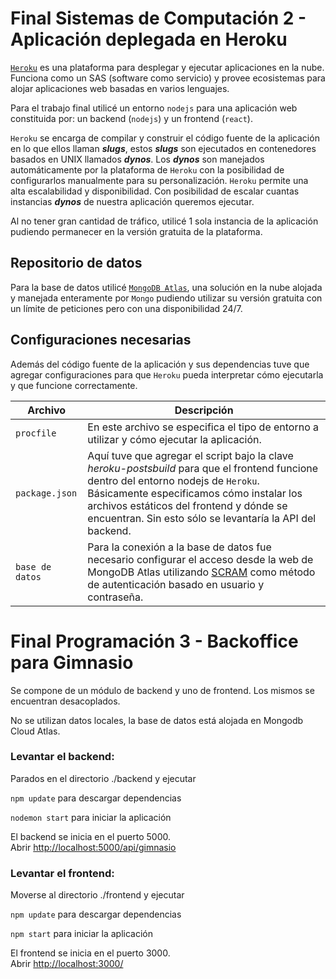 # Final Sistemas de Computación 2 - Aplicación deplegada en Heroku

[`Heroku`](https://https://www.heroku.com/platform/) es una plataforma para desplegar y ejecutar aplicaciones en la nube. Funciona como un SAS (software como servicio) y provee ecosistemas para alojar aplicaciones web basadas en varios lenguajes.

Para el trabajo final utilicé un entorno `nodejs` para una aplicación web constituida por: un backend (`nodejs`) y un frontend (`react`).

`Heroku` se encarga de compilar y construir el código fuente de la aplicación en lo que ellos llaman ***slugs***, estos ***slugs*** son ejecutados en contenedores basados en UNIX llamados ***dynos***.
Los ***dynos*** son manejados automáticamente por la plataforma de `Heroku` con la posibilidad de configurarlos manualmente para su personalización.
`Heroku` permite una alta escalabilidad y disponibilidad. Con posibilidad de escalar cuantas instancias ***dynos*** de nuestra aplicación queremos ejecutar.

Al no tener gran cantidad de tráfico, utilicé 1 sola instancia de la aplicación pudiendo permanecer en la versión gratuita de la plataforma.

## Repositorio de datos
Para la base de datos utilicé [`MongoDB Atlas`](https://www.mongodb.com/es/atlas/database), una solución en la nube alojada y manejada enteramente por `Mongo` pudiendo utilizar su versión gratuita con un límite de peticiones pero con una disponibilidad 24/7.

## Configuraciones necesarias

Además del código fuente de la aplicación y sus dependencias tuve que agregar configuraciones para que `Heroku` pueda interpretar cómo ejecutarla y que funcione correctamente.

| Archivo | Descripción |
| --- | --- |
| `procfile` | En este archivo se especifica el tipo de entorno a utilizar y cómo ejecutar la aplicación. |
| `package.json` | Aquí tuve que agregar el script bajo la clave *heroku-postsbuild* para que el frontend funcione dentro del entorno nodejs de `Heroku`. Básicamente especificamos cómo instalar los archivos estáticos del frontend y dónde se encuentran. Sin esto sólo se levantaría la API del backend. |
| `base de datos` | Para la conexión a la base de datos fue necesario configurar el acceso desde la web de MongoDB Atlas utilizando [SCRAM](https://www.mongodb.com/docs/manual/core/security-scram/) como método de autenticación basado en usuario y contraseña. |

# Final Programación 3 - Backoffice para Gimnasio

Se compone de un módulo de backend y uno de frontend. Los mismos se encuentran desacoplados.

No se utilizan datos locales, la base de datos está alojada en Mongodb Cloud Atlas.

### Levantar el backend:

Parados en el directorio ./backend y ejecutar

`npm update` para descargar dependencias

`nodemon start` para iniciar la aplicación

El backend se inicia en el puerto 5000.\
Abrir [http://localhost:5000/api/gimnasio](http://localhost:5000/api/gimnasio) 

### Levantar el frontend:

Moverse al directorio ./frontend y ejecutar

`npm update` para descargar dependencias

`npm start` para iniciar la aplicación

El frontend se inicia en el puerto 3000.\
Abrir [http://localhost:3000/](http://localhost:3000/) 
